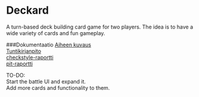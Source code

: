 # Deckard
A turn-based deck building card game for two players. The idea is to have a wide variety of cards and fun gameplay.

###Dokumentaatio
[Aiheen kuvaus](https://github.com/JoePrime/Deckard/blob/master/dokumentaatio/aiheenKuvausJaRakenne.md)  
[Tuntikirjanpito](https://github.com/JoePrime/Deckard/blob/master/dokumentaatio/tuntikirjanpito.md)  
[checkstyle-raportti](https://github.com/JoePrime/Deckard/blob/master/dokumentaatio/checkstyle.html)  
[pit-raportti](https://github.com/JoePrime/Deckard/blob/master/dokumentaatio/pit-reports/201610080012/index.html)  


TO-DO:  
Start the battle UI and expand it.  
Add more cards and functionality to them.
